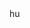 
<!-- # AutoAntonyms
Most autoantonyms are only nominally contradictory--generally one definition is far more favored than the other. Here "inscient" stands out, in the sense that of its two definitions, exactly zero are used with any frequency. -->hu